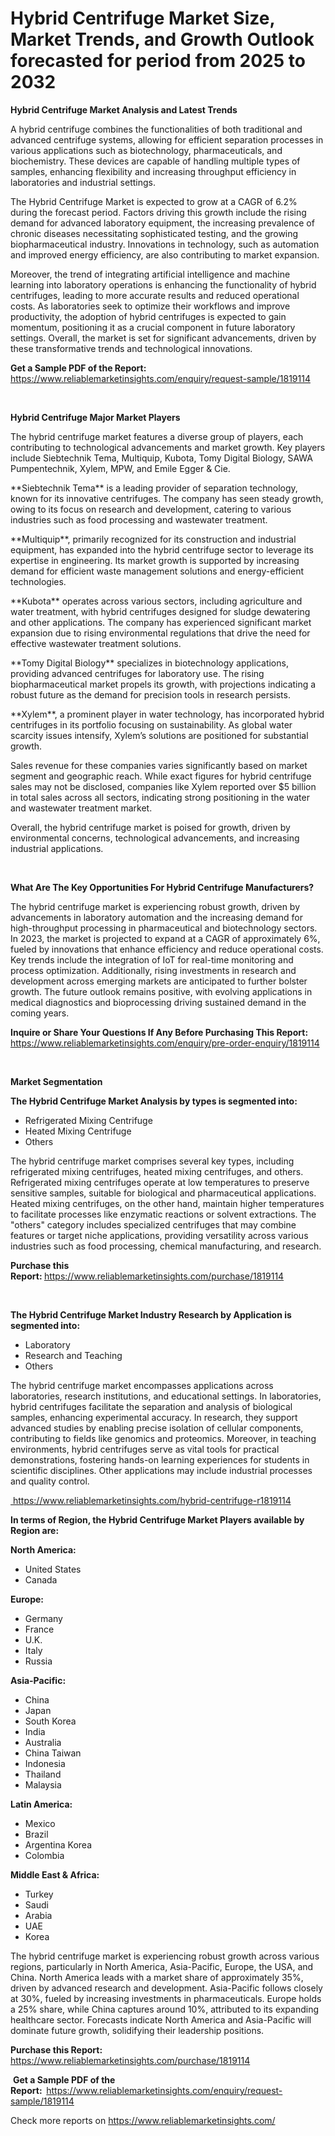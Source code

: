 <p><h1>Hybrid Centrifuge Market Size, Market Trends, and Growth Outlook forecasted for period from 2025 to 2032</h1></p><p><strong>Hybrid Centrifuge Market Analysis and Latest Trends</strong></p>
<p><p>A hybrid centrifuge combines the functionalities of both traditional and advanced centrifuge systems, allowing for efficient separation processes in various applications such as biotechnology, pharmaceuticals, and biochemistry. These devices are capable of handling multiple types of samples, enhancing flexibility and increasing throughput efficiency in laboratories and industrial settings.</p><p>The Hybrid Centrifuge Market is expected to grow at a CAGR of 6.2% during the forecast period. Factors driving this growth include the rising demand for advanced laboratory equipment, the increasing prevalence of chronic diseases necessitating sophisticated testing, and the growing biopharmaceutical industry. Innovations in technology, such as automation and improved energy efficiency, are also contributing to market expansion. </p><p>Moreover, the trend of integrating artificial intelligence and machine learning into laboratory operations is enhancing the functionality of hybrid centrifuges, leading to more accurate results and reduced operational costs. As laboratories seek to optimize their workflows and improve productivity, the adoption of hybrid centrifuges is expected to gain momentum, positioning it as a crucial component in future laboratory settings. Overall, the market is set for significant advancements, driven by these transformative trends and technological innovations.</p></p>
<p><strong>Get a Sample PDF of the Report:&nbsp;</strong> <a href="https://www.reliablemarketinsights.com/enquiry/request-sample/1819114?utm_campaign=2110&utm_medium=2&utm_source=Github&utm_content=ia&utm_term=18022025&utm_id=hybrid-centrifuge">https://www.reliablemarketinsights.com/enquiry/request-sample/1819114</a></p>
<p>&nbsp;</p>
<p><strong>Hybrid Centrifuge Major Market Players</strong></p>
<p><p>The hybrid centrifuge market features a diverse group of players, each contributing to technological advancements and market growth. Key players include Siebtechnik Tema, Multiquip, Kubota, Tomy Digital Biology, SAWA Pumpentechnik, Xylem, MPW, and Emile Egger & Cie.</p><p>**Siebtechnik Tema** is a leading provider of separation technology, known for its innovative centrifuges. The company has seen steady growth, owing to its focus on research and development, catering to various industries such as food processing and wastewater treatment. </p><p>**Multiquip**, primarily recognized for its construction and industrial equipment, has expanded into the hybrid centrifuge sector to leverage its expertise in engineering. Its market growth is supported by increasing demand for efficient waste management solutions and energy-efficient technologies.</p><p>**Kubota** operates across various sectors, including agriculture and water treatment, with hybrid centrifuges designed for sludge dewatering and other applications. The company has experienced significant market expansion due to rising environmental regulations that drive the need for effective wastewater treatment solutions.</p><p>**Tomy Digital Biology** specializes in biotechnology applications, providing advanced centrifuges for laboratory use. The rising biopharmaceutical market propels its growth, with projections indicating a robust future as the demand for precision tools in research persists.</p><p>**Xylem**, a prominent player in water technology, has incorporated hybrid centrifuges in its portfolio focusing on sustainability. As global water scarcity issues intensify, Xylem’s solutions are positioned for substantial growth.</p><p>Sales revenue for these companies varies significantly based on market segment and geographic reach. While exact figures for hybrid centrifuge sales may not be disclosed, companies like Xylem reported over $5 billion in total sales across all sectors, indicating strong positioning in the water and wastewater treatment market.</p><p>Overall, the hybrid centrifuge market is poised for growth, driven by environmental concerns, technological advancements, and increasing industrial applications.</p></p>
<p>&nbsp;</p>
<p><strong>What Are The Key Opportunities For Hybrid Centrifuge Manufacturers?</strong></p>
<p><p>The hybrid centrifuge market is experiencing robust growth, driven by advancements in laboratory automation and the increasing demand for high-throughput processing in pharmaceutical and biotechnology sectors. In 2023, the market is projected to expand at a CAGR of approximately 6%, fueled by innovations that enhance efficiency and reduce operational costs. Key trends include the integration of IoT for real-time monitoring and process optimization. Additionally, rising investments in research and development across emerging markets are anticipated to further bolster growth. The future outlook remains positive, with evolving applications in medical diagnostics and bioprocessing driving sustained demand in the coming years.</p></p>
<p><strong>Inquire or Share Your Questions If Any Before Purchasing This Report:</strong> <a href="https://www.reliablemarketinsights.com/enquiry/pre-order-enquiry/1819114?utm_campaign=2110&utm_medium=2&utm_source=Github&utm_content=ia&utm_term=18022025&utm_id=hybrid-centrifuge">https://www.reliablemarketinsights.com/enquiry/pre-order-enquiry/1819114</a></p>
<p>&nbsp;</p>
<p><strong>Market Segmentation</strong></p>
<p><strong>The Hybrid Centrifuge Market Analysis by types is segmented into:</strong></p>
<p><ul><li>Refrigerated Mixing Centrifuge</li><li>Heated Mixing Centrifuge</li><li>Others</li></ul></p>
<p><p>The hybrid centrifuge market comprises several key types, including refrigerated mixing centrifuges, heated mixing centrifuges, and others. Refrigerated mixing centrifuges operate at low temperatures to preserve sensitive samples, suitable for biological and pharmaceutical applications. Heated mixing centrifuges, on the other hand, maintain higher temperatures to facilitate processes like enzymatic reactions or solvent extractions. The "others" category includes specialized centrifuges that may combine features or target niche applications, providing versatility across various industries such as food processing, chemical manufacturing, and research.</p></p>
<p><strong>Purchase this Report:&nbsp;</strong><a href="https://www.reliablemarketinsights.com/purchase/1819114?utm_campaign=2110&utm_medium=2&utm_source=Github&utm_content=ia&utm_term=18022025&utm_id=hybrid-centrifuge">https://www.reliablemarketinsights.com/purchase/1819114</a></p>
<p>&nbsp;</p>
<p><strong>The Hybrid Centrifuge Market Industry Research by Application is segmented into:</strong></p>
<p><ul><li>Laboratory</li><li>Research and Teaching</li><li>Others</li></ul></p>
<p><p>The hybrid centrifuge market encompasses applications across laboratories, research institutions, and educational settings. In laboratories, hybrid centrifuges facilitate the separation and analysis of biological samples, enhancing experimental accuracy. In research, they support advanced studies by enabling precise isolation of cellular components, contributing to fields like genomics and proteomics. Moreover, in teaching environments, hybrid centrifuges serve as vital tools for practical demonstrations, fostering hands-on learning experiences for students in scientific disciplines. Other applications may include industrial processes and quality control.</p></p>
<p><a href="https://www.reliablemarketinsights.com/hybrid-centrifuge-r1819114?utm_campaign=2110&utm_medium=2&utm_source=Github&utm_content=ia&utm_term=18022025&utm_id=hybrid-centrifuge">&nbsp;https://www.reliablemarketinsights.com/hybrid-centrifuge-r1819114</a></p>
<p><strong>In terms of Region, the Hybrid Centrifuge Market Players available by Region are:</strong></p>
<p>
    <p> <strong> North America: </strong>
        <ul>
            <li>United States</li>
            <li>Canada</li>
        </ul>
        </p> 
    <p> <strong> Europe: </strong>
        <ul>
            <li>Germany</li>
            <li>France</li>
            <li>U.K.</li>
            <li>Italy</li>
            <li>Russia</li>
        </ul>
        </p> 
    <p> <strong> Asia-Pacific: </strong>
        <ul>
            <li>China</li>
            <li>Japan</li>
            <li>South Korea</li>
            <li>India</li>
            <li>Australia</li>
            <li>China Taiwan</li>
            <li>Indonesia</li>
            <li>Thailand</li>
            <li>Malaysia</li>
        </ul>
        </p> 
    <p> <strong> Latin America: </strong>
        <ul>
            <li>Mexico</li>
            <li>Brazil</li>
            <li>Argentina Korea</li>
            <li>Colombia</li>
        </ul>
        </p> 
    <p> <strong> Middle East & Africa: </strong>
        <ul>
            <li>Turkey</li>
            <li>Saudi</li>
            <li>Arabia</li>
            <li>UAE</li>
            <li>Korea</li>
        </ul>
    </p>
    </p>
<p><p>The hybrid centrifuge market is experiencing robust growth across various regions, particularly in North America, Asia-Pacific, Europe, the USA, and China. North America leads with a market share of approximately 35%, driven by advanced research and development. Asia-Pacific follows closely at 30%, fueled by increasing investments in pharmaceuticals. Europe holds a 25% share, while China captures around 10%, attributed to its expanding healthcare sector. Forecasts indicate North America and Asia-Pacific will dominate future growth, solidifying their leadership positions.</p></p>
<p><strong>Purchase this Report: </strong><a href="https://www.reliablemarketinsights.com/purchase/1819114?utm_campaign=2110&utm_medium=2&utm_source=Github&utm_content=ia&utm_term=18022025&utm_id=hybrid-centrifuge">https://www.reliablemarketinsights.com/purchase/1819114</a></p>
<p>&nbsp;<strong>Get a Sample PDF of the Report:&nbsp;&nbsp;</strong><a href="https://www.reliablemarketinsights.com/enquiry/request-sample/1819114?utm_campaign=2110&utm_medium=2&utm_source=Github&utm_content=ia&utm_term=18022025&utm_id=hybrid-centrifuge">https://www.reliablemarketinsights.com/enquiry/request-sample/1819114</a></p>
<p><strong></strong></p>
<p>Check more reports on <a href="https://www.reliablemarketinsights.com/?utm_campaign=2110&utm_medium=2&utm_source=Github&utm_content=ia&utm_term=18022025&utm_id=hybrid-centrifuge">https://www.reliablemarketinsights.com/</a></p>